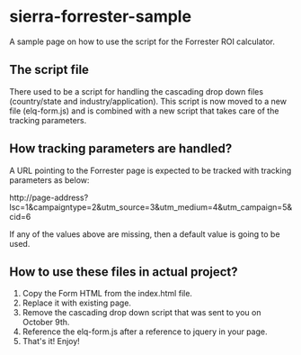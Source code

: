 # sierra-forrester-sample
A sample page on how to use the script for the Forrester ROI calculator.

## The script file
There used to be a script for handling the cascading drop down files (country/state and industry/application).
This script is now moved to a new file (elq-form.js) and is combined with a new script that takes care of the tracking parameters.

## How tracking parameters are handled?
A URL pointing to the Forrester page is expected to be tracked with tracking parameters as below:

http://page-address?lsc=1&campaigntype=2&utm_source=3&utm_medium=4&utm_campaign=5&cid=6

If any of the values above are missing, then a default value is going to be used.


## How to use these files in actual project?
1. Copy the Form HTML from the index.html file.
1. Replace it with existing page.
1. Remove the cascading drop down script that was sent to you on October 9th.
1. Reference the elq-form.js after a reference to jquery in your page.
1. That's it! Enjoy!